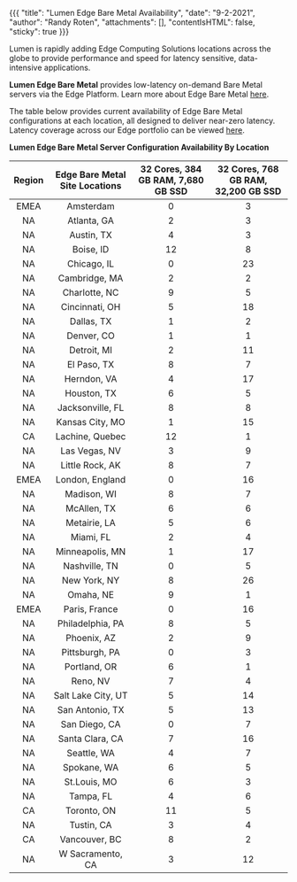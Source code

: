{{{
  "title": "Lumen Edge Bare Metal Availability",
  "date": "9-2-2021",
  "author": "Randy Roten",
  "attachments": [],
  "contentIsHTML": false,
  "sticky": true
}}}

Lumen is rapidly adding Edge Computing Solutions locations across the globe to provide performance and speed for latency sensitive, data-intensive applications.

**Lumen Edge Bare Metal** provides low-latency on-demand Bare Metal servers via the Edge Platform. Learn more about Edge Bare Metal [here](/edge-computing-solutions/edge-bare-metal/).

The table below provides current availability of Edge Bare Metal configurations at each location, all designed to deliver near-zero latency. Latency coverage across our Edge portfolio can be viewed [here](https://www.lumen.com/en-us/resources/network-maps.html#edge-roadmap).

**Lumen Edge Bare Metal Server Configuration Availability By Location**

**Region**|**Edge Bare Metal Site Locations**|**32 Cores, 384 GB RAM, 7,680 GB SSD**|**32 Cores, 768 GB RAM, 32,200 GB SSD**
:----------:|:------------------------:|:------------------------:|:--------------------------------:|
EMEA|Amsterdam|0|3
NA|Atlanta, GA|2|3
NA|Austin, TX|4|3
NA|Boise, ID|12|8
NA|Chicago, IL|0|23
NA|Cambridge, MA|2|2
NA|Charlotte, NC|9|5
NA|Cincinnati, OH|5|18
NA|Dallas, TX|1|2
NA|Denver, CO|1|1
NA|Detroit, MI|2|11
NA|El Paso, TX|8|7
NA|Herndon, VA|4|17
NA|Houston, TX|6|5
NA|Jacksonville, FL|8|8
NA|Kansas City, MO|1|15
CA|Lachine, Quebec|12|1
NA|Las Vegas, NV|3|9
NA|Little Rock, AK|8|7
EMEA|London, England|0|16
NA|Madison, WI|8|7
NA|McAllen, TX|6|6
NA|Metairie, LA|5|6
NA|Miami, FL|2|4
NA|Minneapolis, MN|1|17
NA|Nashville, TN|0|5
NA|New York, NY|8|26
NA|Omaha, NE|9|1
EMEA|Paris, France|0|16
NA|Philadelphia, PA|8|5
NA|Phoenix, AZ|2|9
NA|Pittsburgh, PA|0|3
NA|Portland, OR|6|1
NA|Reno, NV|7|4
NA|Salt Lake City, UT|5|14
NA|San Antonio, TX|5|13
NA|San Diego, CA|0|7
NA|Santa Clara, CA|7|16
NA|Seattle, WA|4|7
NA|Spokane, WA|6|5
NA|St.Louis, MO|6|3
NA|Tampa, FL|4|6
CA|Toronto, ON|11|5
NA|Tustin, CA|3|4
CA|Vancouver, BC|8|2
NA|W Sacramento, CA|3|12
